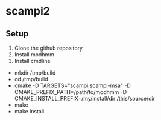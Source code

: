 # scampi2

## Setup
 1. Clone the github repository 
 2. Install modhmm
 3. Install cmdline
  * mkdir /tmp/build
  * cd /tmp/build
  * cmake -D TARGETS="scampi;scampi-msa" -D CMAKE_PREFIX_PATH=/path/to/modhmm -D CMAKE_INSTALL_PREFIX=/my/install/dir   /this/source/dir
  * make
  * make install
